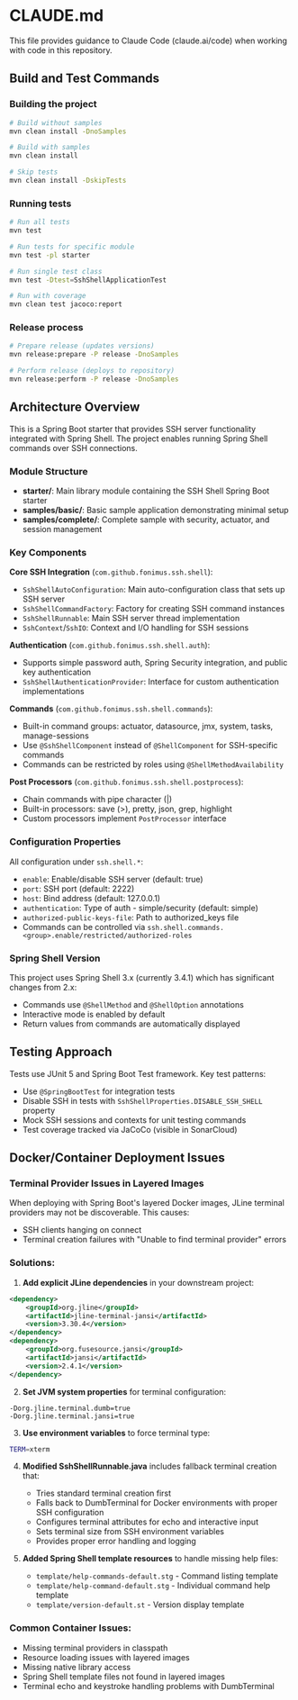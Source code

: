 # CLAUDE.md

This file provides guidance to Claude Code (claude.ai/code) when working with code in this repository.

## Build and Test Commands

### Building the project
```bash
# Build without samples
mvn clean install -DnoSamples

# Build with samples
mvn clean install

# Skip tests
mvn clean install -DskipTests
```

### Running tests
```bash
# Run all tests
mvn test

# Run tests for specific module
mvn test -pl starter

# Run single test class
mvn test -Dtest=SshShellApplicationTest

# Run with coverage
mvn clean test jacoco:report
```

### Release process
```bash
# Prepare release (updates versions)
mvn release:prepare -P release -DnoSamples

# Perform release (deploys to repository)
mvn release:perform -P release -DnoSamples
```

## Architecture Overview

This is a Spring Boot starter that provides SSH server functionality integrated with Spring Shell. The project enables running Spring Shell commands over SSH connections.

### Module Structure
- **starter/**: Main library module containing the SSH Shell Spring Boot starter
- **samples/basic/**: Basic sample application demonstrating minimal setup
- **samples/complete/**: Complete sample with security, actuator, and session management

### Key Components

**Core SSH Integration** (`com.github.fonimus.ssh.shell`):
- `SshShellAutoConfiguration`: Main auto-configuration class that sets up SSH server
- `SshShellCommandFactory`: Factory for creating SSH command instances
- `SshShellRunnable`: Main SSH server thread implementation
- `SshContext`/`SshIO`: Context and I/O handling for SSH sessions

**Authentication** (`com.github.fonimus.ssh.shell.auth`):
- Supports simple password auth, Spring Security integration, and public key authentication
- `SshShellAuthenticationProvider`: Interface for custom authentication implementations

**Commands** (`com.github.fonimus.ssh.shell.commands`):
- Built-in command groups: actuator, datasource, jmx, system, tasks, manage-sessions
- Use `@SshShellComponent` instead of `@ShellComponent` for SSH-specific commands
- Commands can be restricted by roles using `@ShellMethodAvailability`

**Post Processors** (`com.github.fonimus.ssh.shell.postprocess`):
- Chain commands with pipe character (|) 
- Built-in processors: save (>), pretty, json, grep, highlight
- Custom processors implement `PostProcessor` interface

### Configuration Properties

All configuration under `ssh.shell.*`:
- `enable`: Enable/disable SSH server (default: true)
- `port`: SSH port (default: 2222)
- `host`: Bind address (default: 127.0.0.1)
- `authentication`: Type of auth - simple/security (default: simple)
- `authorized-public-keys-file`: Path to authorized_keys file
- Commands can be controlled via `ssh.shell.commands.<group>.enable/restricted/authorized-roles`

### Spring Shell Version

This project uses Spring Shell 3.x (currently 3.4.1) which has significant changes from 2.x:
- Commands use `@ShellMethod` and `@ShellOption` annotations
- Interactive mode is enabled by default
- Return values from commands are automatically displayed

## Testing Approach

Tests use JUnit 5 and Spring Boot Test framework. Key test patterns:
- Use `@SpringBootTest` for integration tests
- Disable SSH in tests with `SshShellProperties.DISABLE_SSH_SHELL` property
- Mock SSH sessions and contexts for unit testing commands
- Test coverage tracked via JaCoCo (visible in SonarCloud)

## Docker/Container Deployment Issues

### Terminal Provider Issues in Layered Images
When deploying with Spring Boot's layered Docker images, JLine terminal providers may not be discoverable. This causes:
- SSH clients hanging on connect
- Terminal creation failures with "Unable to find terminal provider" errors

### Solutions:

1. **Add explicit JLine dependencies** in your downstream project:
```xml
<dependency>
    <groupId>org.jline</groupId>
    <artifactId>jline-terminal-jansi</artifactId>
    <version>3.30.4</version>
</dependency>
<dependency>
    <groupId>org.fusesource.jansi</groupId>
    <artifactId>jansi</artifactId>
    <version>2.4.1</version>
</dependency>
```

2. **Set JVM system properties** for terminal configuration:
```properties
-Dorg.jline.terminal.dumb=true
-Dorg.jline.terminal.jansi=true  
```

3. **Use environment variables** to force terminal type:
```bash
TERM=xterm
```

4. **Modified SshShellRunnable.java** includes fallback terminal creation that:
   - Tries standard terminal creation first
   - Falls back to DumbTerminal for Docker environments with proper SSH configuration
   - Configures terminal attributes for echo and interactive input
   - Sets terminal size from SSH environment variables
   - Provides proper error handling and logging

5. **Added Spring Shell template resources** to handle missing help files:
   - `template/help-commands-default.stg` - Command listing template
   - `template/help-command-default.stg` - Individual command help template  
   - `template/version-default.st` - Version display template

### Common Container Issues:
- Missing terminal providers in classpath
- Resource loading issues with layered images
- Missing native library access
- Spring Shell template files not found in layered images
- Terminal echo and keystroke handling problems with DumbTerminal